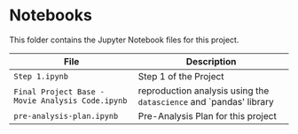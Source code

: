 # Notebooks

This folder contains the Jupyter Notebook files for this project.

| File | Description |
|-----|-----|
| `Step 1.ipynb`  | Step 1 of the Project  |
| `Final Project Base - Movie Analysis Code.ipynb`  | reproduction analysis using the `datascience` and `pandas' library  |
| `pre-analysis-plan.ipynb`  | Pre-Analysis Plan for this project  |
